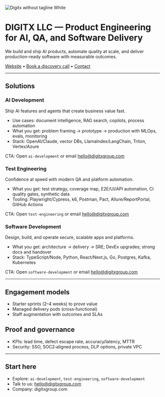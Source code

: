 ![Digitx without tagline White](https://github.com/user-attachments/assets/d22da870-8c81-4762-b6a2-017c7753b7ec)

# DIGITX LLC — Product Engineering for AI, QA, and Software Delivery

We build and ship AI products, automate quality at scale, and deliver production-ready software with measurable outcomes.

[Website](http://digitxgroup.com) • [Book a discovery call](mailto:hello@digitxgroup.com?subject=Discovery%20Call) • [Contact](mailto:hello@digitxgroup.com)

---

## Solutions

### AI Development
Ship AI features and agents that create business value fast.
- Use cases: document intelligence, RAG search, copilots, process automation
- What you get: problem framing → prototype → production with MLOps, evals, monitoring
- Stack: OpenAI/Claude, vector DBs, LlamaIndex/LangChain, Triton, Vertex/Azure

CTA: Open `ai-development` or email hello@digitxgroup.com

### Test Engineering
Confidence at speed with modern QA and platform automation.
- What you get: test strategy, coverage map, E2E/UI/API automation, CI quality gates, synthetic data
- Tooling: Playwright/Cypress, k6, Postman, Pact, Allure/ReportPortal, GitHub Actions

CTA: Open `test-engineering` or email hello@digitxgroup.com

### Software Development
Design, build, and operate secure, scalable apps and platforms.
- What you get: architecture → delivery → SRE; DevEx upgrades; strong docs and handover
- Stack: TypeScript/Node, Python, React/Next.js, Go, Postgres, Kafka, Kubernetes

CTA: Open `software-development` or email hello@digitxgroup.com

---

## Engagement models
- Starter sprints (2–4 weeks) to prove value
- Managed delivery pods (cross‑functional)
- Staff augmentation with outcomes and SLAs

## Proof and governance
- KPIs: lead time, defect escape rate, accuracy/latency, MTTR
- Security: SSO, SOC2‑aligned process, DLP options, private VPC

---

## Start here
- Explore: `ai-development`, `test-engineering`, `software-development`
- Talk to us: hello@digitxgroup.com
- Company: digitxgroup.com


